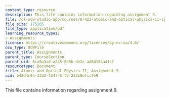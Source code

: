 ```yaml
---
content_type: resource
description: This file contains information regarding assignment 9.
file: /ol-ocw-studio-app/courses/8-422-atomic-and-optical-physics-ii-spring-2013/b42e4c9a3332f34f5ff5233b0efcc7e9_MIT8_422S13_hw9.pdf
file_size: 175165
file_type: application/pdf
learning_resource_types:
- Assignments
license: https://creativecommons.org/licenses/by-nc-sa/4.0/
ocw_type: OCWFile
parent_title: Assignments
parent_type: CourseSection
parent_uid: 6ca9a3ad-a245-0d6b-de2c-ad84154a41cf
resourcetype: Document
title: Atomic and Optical Physics II, Assignment 9
uid: b42e4c9a-3332-f34f-5ff5-233b0efcc7e9
---
```

This file contains information regarding assignment 9.